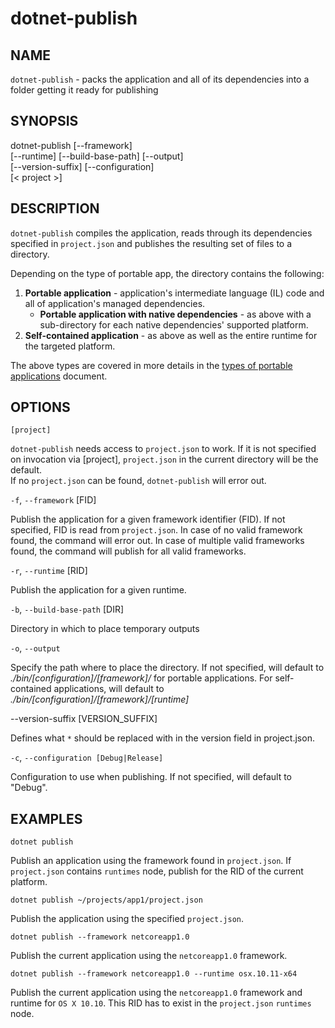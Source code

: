 dotnet-publish
==============

## NAME

`dotnet-publish` - packs the application and all of its dependencies into a folder getting it ready for publishing

## SYNOPSIS

dotnet-publish [--framework]  
    [--runtime] [--build-base-path] [--output]  
    [--version-suffix] [--configuration]  
    [< project >]  

## DESCRIPTION

`dotnet-publish` compiles the application, reads through its dependencies specified in `project.json` and publishes the resulting set of files to a directory. 

Depending on the type of portable app, the directory contains the following:

1. **Portable application** - application's intermediate language (IL) code and all of application's managed dependencies.
    * **Portable application with native dependencies** - as above with a sub-directory for each native dependencies' 
    supported platform. 
2. **Self-contained application** - as above as well as the entire runtime for the targeted platform.

The above types are covered in more details in the [types of portable applications](app-types.md) document. 

## OPTIONS

`[project]` 
    
`dotnet-publish` needs access to `project.json` to work. If it is not specified on invocation via [project], 
`project.json` in the current directory will be the default.     
If no `project.json` can be found, `dotnet-publish` will error out. 

`-f`, `--framework` [FID]

Publish the application for a given framework identifier (FID). If not specified, FID is read from `project.json`. In case of no valid framework found, the command will error out. In case of multiple valid frameworks found, the command will publish for all valid frameworks. 


`-r`, `--runtime` [RID]

Publish the application for a given runtime. 

`-b`, `--build-base-path` [DIR]

Directory in which to place temporary outputs

`-o`, `--output`

Specify the path where to place the directory. If not specified, will default to _./bin/[configuration]/[framework]/_ 
for portable applications. For self-contained applications, will default to _./bin/[configuration]/[framework]/[runtime]_

--version-suffix [VERSION_SUFFIX]

Defines what `*` should be replaced with in the version field in project.json.

`-c`, `--configuration [Debug|Release]`

Configuration to use when publishing. If not specified, will default to "Debug".

## EXAMPLES

`dotnet publish`

Publish an application using the framework found in `project.json`. If `project.json` contains `runtimes` node, publish 
for the RID of the current platform. 

`dotnet publish ~/projects/app1/project.json`
    
Publish the application using the specified `project.json`.
	
`dotnet publish --framework netcoreapp1.0`
    
Publish the current application using the `netcoreapp1.0` framework.
	
`dotnet publish --framework netcoreapp1.0 --runtime osx.10.11-x64`
    
Publish the current application using the `netcoreapp1.0` framework and runtime for `OS X 10.10`. This RID has to 
exist in the `project.json` `runtimes` node. 

